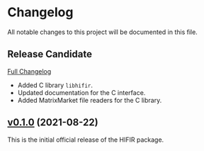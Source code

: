 # Changelog #

All notable changes to this project will be documented in this file.

## Release Candidate ##

[Full Changelog](https://github.com/hifirworks/hifir/compare/v0.1.0...HEAD)

- Added C library `libhifir`.
- Updated documentation for the C interface.
- Added MatrixMarket file readers for the C library.

## [v0.1.0](https://github.com/hifirworks/hifir/releases/tag/v0.1.0) (2021-08-22) ##

This is the initial official release of the HIFIR package.
